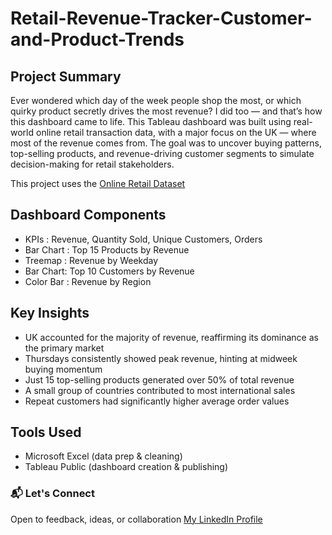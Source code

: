 # Retail-Revenue-Tracker-Customer-and-Product-Trends

## Project Summary
Ever wondered which day of the week people shop the most, or which quirky product secretly drives the most revenue? I did too — and that’s how this dashboard came to life.
This Tableau dashboard was built using real-world online retail transaction data, with a major focus on the UK — where most of the revenue comes from. The goal was to uncover buying patterns, top-selling products, and revenue-driving customer segments to simulate decision-making for retail stakeholders.

This project uses the [Online Retail Dataset](https://archive.ics.uci.edu/ml/datasets/online+retail)

## Dashboard Components
- KPIs : Revenue, Quantity Sold, Unique Customers, Orders  
- Bar Chart : Top 15 Products by Revenue  
- Treemap : Revenue by Weekday  
- Bar Chart: Top 10 Customers by Revenue
- Color Bar : Revenue by Region

## Key Insights
- UK accounted for the majority of revenue, reaffirming its dominance as the primary market  
- Thursdays consistently showed peak revenue, hinting at midweek buying momentum  
- Just 15 top-selling products generated over 50% of total revenue  
- A small group of countries contributed to most international sales  
- Repeat customers had significantly higher average order values  

## Tools Used
- Microsoft Excel (data prep & cleaning)  
- Tableau Public (dashboard creation & publishing)

### 📬 Let's Connect
Open to feedback, ideas, or collaboration 
[My LinkedIn Profile](https://www.linkedin.com/in/ashwini-bn/)





